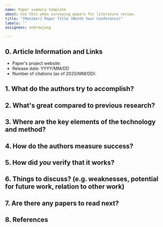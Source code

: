 ```yaml
---
name: Paper summary template
about: Use this when surveying papers for literature review.
title: "[Moniker] Paper Title (Month Year Conference)"
labels: ''
assignees: andrewjong

---
```


## 0. Article Information and Links

- Paper's project website: 
- Release date: YYYY/MM/DD
- Number of citations (as of 2020/MM/DD): 

## 1. What do the authors try to accomplish?

## 2. What's great compared to previous research?

## 3. Where are the key elements of the technology and method?

## 4. How do the authors measure success?

## 5. How did _you_ verify that it works?

## 6. Things to discuss? (e.g. weaknesses, potential for future work, relation to other work)

## 7. Are there any papers to read next?

## 8. References
